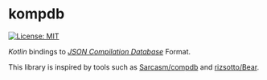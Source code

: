 # kompdb

[![License: MIT](https://img.shields.io/badge/License-MIT-yellow.svg)](https://opensource.org/licenses/MIT)

_Kotlin_ bindings to [_JSON Compilation Database_](http://clang.llvm.org/docs/JSONCompilationDatabase.html) Format.

This library is inspired by tools such as [Sarcasm/compdb](https://github.com/Sarcasm/compdb) and [rizsotto/Bear](https://github.com/rizsotto/Bear).
